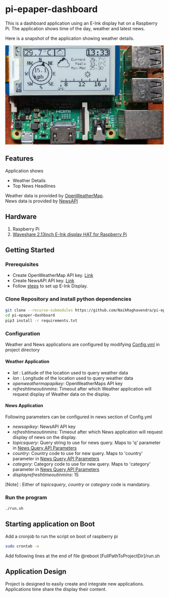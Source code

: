 # pi-epaper-dashboard
This is a dashboard application using an E-Ink display hat on a Raspberry Pi. The application shows time of the day, weather and latest news.

Here is a snapshot of the application showing weather details.  

![Weather App Screenshot](screenshot/WeatherApp.jpg)

## Features
Application shows 
* Weather Details
* Top News Headlines

Weather data is provided by [OpenWeatherMap](https://openweathermap.org/).  
News data is provided by [NewsAPI](https://newsapi.org/)

## Hardware
1. Raspberry Pi
2. [Waveshare 2.13inch E-Ink display HAT for Raspberry Pi](https://www.waveshare.com/2.13inch-e-Paper-HAT.htm)

## Getting Started
### Prerequisites
* Create OpenWeatherMap API key. [Link](https://openweathermap.org/appid)
* Create NewsAPI API key. [Link](https://newsapi.org/account)
* Follow [steps](https://www.waveshare.com/wiki/2.13inch_e-Paper_HAT) to set up E-Ink Display.

### Clone Repository and install python dependencies
```bash
git clone --recurse-submodules https://github.com/NaikRaghavendra/pi-epaper-dashboard.git
cd pi-epaper-dashboard
pip3 install -r requirements.txt
```
### Configuration
Weather and News applications are configured by modifying [Config.yml](Config.yml) in project directory
#### Weather Application 
* *lat* : Latitude of the location used to query weather data
* *lon* : Longitude of the location used to query weather data
* *openweathermapapikey*: OpenWeatherMaps API key
* *refreshtimeoutinmins*: Timeout after which Weather application will request display of Weather data on the display.
#### News Application
Following parameters can be configured in news section of Config.yml
* *newsapikey*: NewsAPI API key
* *refreshtimeoutinmins*: Timeout after which News application will request display of news on the display.
* *topicsquery*: Query string to use for news query. Maps to 'q' parameter in [News Query API Parameters](https://newsapi.org/docs/endpoints/top-headlines)
* *country*: Country code to use for new query. Maps to 'country' parameter in [News Query API Parameters](https://newsapi.org/docs/endpoints/top-headlines)
* *category*: Category code to use for new query. Maps to 'category' parameter in [News Query API Parameters](https://newsapi.org/docs/endpoints/top-headlines)
* *displayrefreshtimeoutinmins*: 15

[Note] : Either of *topicsquery*, *country* or *category* code is mandatory.

### Run the program
```bash
./run.sh
```



## Starting application on Boot
Add a cronjob to run the script on boot of raspberry pi
```bash
sudo crontab -e
```
Add following lines at the end of file
@reboot [FullPathToProjectDir]/run.sh


## Application Design
Project is designed to easily create and integrate new applications. Applications time share the display their content. 



